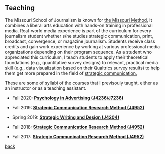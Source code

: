 

## Teaching

The Missouri School of Journalism is known for <a href="https://en.wikipedia.org/wiki/Missouri_School_of_Journalism" target="_blank">the Missouri Method.</a> It combines a liberal arts education with hands-on training in professional media. Real-world media experience is part of the curriculum for every journalism student whether s/he studies strategic communication, print, broadcast, convergence, or magazine journalism. Students receive class credits and gain work experience by working at various professional media organizations depending on their program sequence. As a student who appreciated this curriculum, I teach students to apply their theoretical foundations (e.g., quantitative survey designs) to relevant, practical media skill (e.g., data visualization based on their Qualtrics survey results) to help them get more prepared in the field of <a href="https://journalism.missouri.edu/degrees-programs/undergraduate-degrees/strategic-communication/" target="_blank">strategic communication.</a>


These are some of syllabi of the courses that I previsouly taught, either as an instructor or as a teaching assistant. 

* Fall 2020: <a href="https://namyeon.github.io/J4236_Fall20.pdf" target="_blank">**Psychology in Advertising (J4236/J7236)**</a> 

* Fall 2019: <a href="https://namyeon.github.io/J4952_Fall19.pdf" target="_blank">**Strategic Communication Research Method (J4952)**</a> 

* Spring 2019: <a href="https://namyeon.github.io/J4204_Spring19.pdf" target="_blank">**Strategic Writing and Design (J4204)**</a> 

* Fall 2018: <a href="https://namyeon.github.io/J4952_Fall18.pdf" target="_blank">**Strategic Communication Research Method (J4952)**</a> 

* Fall 2017: <a href="https://namyeon.github.io/J4952_Fall17.pdf" target="_blank">**Strategic Communication Research Method (J4952)**</a>


[back](./)
